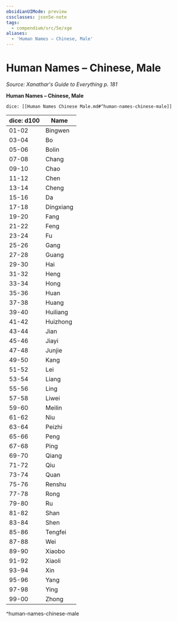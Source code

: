 ```yaml
---
obsidianUIMode: preview
cssclasses: json5e-note
tags:
  - compendium/src/5e/xge
aliases:
  - 'Human Names – Chinese, Male'
---
```

# Human Names – Chinese, Male
*Source: Xanathar's Guide to Everything p. 181* 

**Human Names – Chinese, Male**

`dice: [[Human Names Chinese Male.md#^human-names-chinese-male]]`

| dice: d100 | Name |
|------------|------|
| 01-02 | Bingwen |
| 03-04 | Bo |
| 05-06 | Bolin |
| 07-08 | Chang |
| 09-10 | Chao |
| 11-12 | Chen |
| 13-14 | Cheng |
| 15-16 | Da |
| 17-18 | Dingxiang |
| 19-20 | Fang |
| 21-22 | Feng |
| 23-24 | Fu |
| 25-26 | Gang |
| 27-28 | Guang |
| 29-30 | Hai |
| 31-32 | Heng |
| 33-34 | Hong |
| 35-36 | Huan |
| 37-38 | Huang |
| 39-40 | Huiliang |
| 41-42 | Huizhong |
| 43-44 | Jian |
| 45-46 | Jiayi |
| 47-48 | Junjie |
| 49-50 | Kang |
| 51-52 | Lei |
| 53-54 | Liang |
| 55-56 | Ling |
| 57-58 | Liwei |
| 59-60 | Meilin |
| 61-62 | Niu |
| 63-64 | Peizhi |
| 65-66 | Peng |
| 67-68 | Ping |
| 69-70 | Qiang |
| 71-72 | Qiu |
| 73-74 | Quan |
| 75-76 | Renshu |
| 77-78 | Rong |
| 79-80 | Ru |
| 81-82 | Shan |
| 83-84 | Shen |
| 85-86 | Tengfei |
| 87-88 | Wei |
| 89-90 | Xiaobo |
| 91-92 | Xiaoli |
| 93-94 | Xin |
| 95-96 | Yang |
| 97-98 | Ying |
| 99-00 | Zhong |
^human-names-chinese-male
